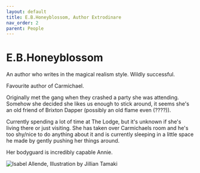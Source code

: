 ```yaml
---
layout: default
title: E.B.Honeyblossom, Author Extrodinare
nav_order: 2
parent: People
---
```


# E.B.Honeyblossom

An author who writes in the magical realism style. Wildly successful.

Favourite author of Carmichael.

Originally met the gang when they crashed a party she was attending. Somehow she decided she likes us enough to stick around, it seems she's an old friend of Brixton Dapper (possibly an old flame even (????)).

Currently spending a lot of time at The Lodge, but it's unknown if she's living there or just visiting. She has taken over Carmichaels room and he's too shy/nice to do anything about it and is currently sleeping in a little space he made by gently pushing her things around.

Her bodyguard is incredibly capable Annie.

![Isabel Allende, Illustration by Jillian Tamaki](/doloria/img/EBHoneyblossom.jpg)
